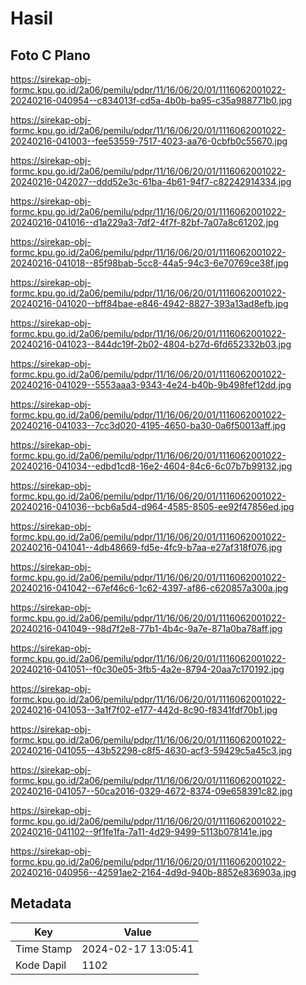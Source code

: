 # Hasil

## Foto C Plano

https://sirekap-obj-formc.kpu.go.id/2a06/pemilu/pdpr/11/16/06/20/01/1116062001022-20240216-040954--c834013f-cd5a-4b0b-ba95-c35a988771b0.jpg

https://sirekap-obj-formc.kpu.go.id/2a06/pemilu/pdpr/11/16/06/20/01/1116062001022-20240216-041003--fee53559-7517-4023-aa76-0cbfb0c55670.jpg

https://sirekap-obj-formc.kpu.go.id/2a06/pemilu/pdpr/11/16/06/20/01/1116062001022-20240216-042027--ddd52e3c-61ba-4b61-94f7-c82242914334.jpg

https://sirekap-obj-formc.kpu.go.id/2a06/pemilu/pdpr/11/16/06/20/01/1116062001022-20240216-041016--d1a229a3-7df2-4f7f-82bf-7a07a8c61202.jpg

https://sirekap-obj-formc.kpu.go.id/2a06/pemilu/pdpr/11/16/06/20/01/1116062001022-20240216-041018--85f98bab-5cc8-44a5-94c3-6e70769ce38f.jpg

https://sirekap-obj-formc.kpu.go.id/2a06/pemilu/pdpr/11/16/06/20/01/1116062001022-20240216-041020--bff84bae-e846-4942-8827-393a13ad8efb.jpg

https://sirekap-obj-formc.kpu.go.id/2a06/pemilu/pdpr/11/16/06/20/01/1116062001022-20240216-041023--844dc19f-2b02-4804-b27d-6fd652332b03.jpg

https://sirekap-obj-formc.kpu.go.id/2a06/pemilu/pdpr/11/16/06/20/01/1116062001022-20240216-041029--5553aaa3-9343-4e24-b40b-9b498fef12dd.jpg

https://sirekap-obj-formc.kpu.go.id/2a06/pemilu/pdpr/11/16/06/20/01/1116062001022-20240216-041033--7cc3d020-4195-4650-ba30-0a6f50013aff.jpg

https://sirekap-obj-formc.kpu.go.id/2a06/pemilu/pdpr/11/16/06/20/01/1116062001022-20240216-041034--edbd1cd8-16e2-4604-84c6-6c07b7b99132.jpg

https://sirekap-obj-formc.kpu.go.id/2a06/pemilu/pdpr/11/16/06/20/01/1116062001022-20240216-041036--bcb6a5d4-d964-4585-8505-ee92f47856ed.jpg

https://sirekap-obj-formc.kpu.go.id/2a06/pemilu/pdpr/11/16/06/20/01/1116062001022-20240216-041041--4db48669-fd5e-4fc9-b7aa-e27af318f076.jpg

https://sirekap-obj-formc.kpu.go.id/2a06/pemilu/pdpr/11/16/06/20/01/1116062001022-20240216-041042--67ef46c6-1c62-4397-af86-c620857a300a.jpg

https://sirekap-obj-formc.kpu.go.id/2a06/pemilu/pdpr/11/16/06/20/01/1116062001022-20240216-041049--98d7f2e8-77b1-4b4c-9a7e-871a0ba78aff.jpg

https://sirekap-obj-formc.kpu.go.id/2a06/pemilu/pdpr/11/16/06/20/01/1116062001022-20240216-041051--f0c30e05-3fb5-4a2e-8794-20aa7c170192.jpg

https://sirekap-obj-formc.kpu.go.id/2a06/pemilu/pdpr/11/16/06/20/01/1116062001022-20240216-041053--3a1f7f02-e177-442d-8c90-f8341fdf70b1.jpg

https://sirekap-obj-formc.kpu.go.id/2a06/pemilu/pdpr/11/16/06/20/01/1116062001022-20240216-041055--43b52298-c8f5-4630-acf3-59429c5a45c3.jpg

https://sirekap-obj-formc.kpu.go.id/2a06/pemilu/pdpr/11/16/06/20/01/1116062001022-20240216-041057--50ca2016-0329-4672-8374-09e658391c82.jpg

https://sirekap-obj-formc.kpu.go.id/2a06/pemilu/pdpr/11/16/06/20/01/1116062001022-20240216-041102--9f1fe1fa-7a11-4d29-9499-5113b078141e.jpg

https://sirekap-obj-formc.kpu.go.id/2a06/pemilu/pdpr/11/16/06/20/01/1116062001022-20240216-040956--42591ae2-2164-4d9d-940b-8852e836903a.jpg


## Metadata

| Key        | Value               |
| ---------- | ------------------- |
| Time Stamp | 2024-02-17 13:05:41 |
| Kode Dapil | 1102                |



